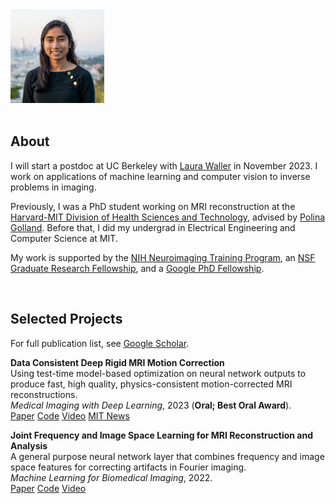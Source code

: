 <div class='profile'>
<img src='assets/headshot_color.jpg' height='150px'>
<div class='subcaption'>
</div>
</div>

<div class='column'>
&nbsp;
</div>

<div class='main-info' markdown="1">

## About
I will start a postdoc at UC Berkeley with [Laura Waller](http://www.laurawaller.com/) in November 2023. I work on applications of machine learning and computer vision to inverse problems in imaging. 

Previously, I was a PhD student working on MRI reconstruction at the [Harvard-MIT Division of Health Sciences and Technology](https://hst.mit.edu/academics/memp), advised by [Polina Golland](http://people.csail.mit.edu/polina/). Before that, I did my undergrad in Electrical Engineering and Computer Science at MIT.

My work is supported by the [NIH Neuroimaging Training Program](https://hst.mit.edu/academic-programs/memp/neuroimaging-training-program), an [NSF Graduate Research Fellowship](https://www.nsfgrfp.org/), and a [Google PhD Fellowship](https://research.google/outreach/phd-fellowship/).

&nbsp;
## Selected Projects
For full publication list, see [Google Scholar](https://scholar.google.com/citations?user=HayuQmIAAAAJ).

**Data Consistent Deep Rigid MRI Motion Correction** <br>
Using test-time model-based optimization on neural network outputs to produce fast, high quality, physics-consistent motion-corrected MRI reconstructions.
<br>
*Medical Imaging with Deep Learning*, 2023 (**Oral; Best Oral Award**). <br>
[Paper](https://arxiv.org/abs/2301.10365) [Code](https://github.com/nalinimsingh/neuroMoCo) [Video](https://www.youtube.com/live/S1z7zbSDmmI?feature=share&t=4334) [MIT News](https://news.mit.edu/2023/mit-researchers-combine-deep-learning-physics-fix-motion-corrupted-MRI-scans-0817)

**Joint Frequency and Image Space Learning for MRI Reconstruction and Analysis** <br>
A general purpose neural network layer that combines frequency and image space features for correcting artifacts in Fourier imaging.
<br>
*Machine Learning for Biomedical Imaging*, 2022. <br>
[Paper](https://www.melba-journal.org/pdf/2022:018.pdf) [Code](https://github.com/nalinimsingh/interlacer) [Video](https://www.youtube.com/watch?v=9dNspg8bIcM)

</div>
